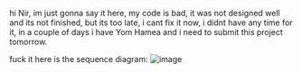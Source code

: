 hi Nir,
im just gonna say it here, my code is bad, it was not designed well and its not finished, but its too late, i cant fix it now, i didnt have any time for it, in a couple of days i have Yom Hamea and i need to submit this project tomorrow. 

fuck it here is the sequence diagram:
![image](https://github.com/SapnuPuas1018/GarticPhone/assets/145786944/d64d69e6-7581-4ebd-a0c9-2e3d5baed21f)
